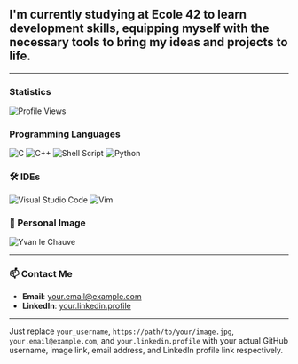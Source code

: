 ## I'm currently studying at Ecole 42 to learn development skills, equipping myself with the necessary tools to bring my ideas and projects to life.
---
### Statistics

![Profile Views](https://komarev.com/ghpvc/?username=your_username&color=blue)

### Programming Languages

![C](https://img.shields.io/badge/C-A8B9CC?style=for-the-badge&logo=c&logoColor=white)
![C++](https://img.shields.io/badge/C++-00599C?style=for-the-badge&logo=cplusplus&logoColor=white)
![Shell Script](https://img.shields.io/badge/Shell_Script-4EAA25?style=for-the-badge&logo=gnu-bash&logoColor=white)
![Python](https://img.shields.io/badge/Python-3776AB?style=for-the-badge&logo=python&logoColor=white)

### 🛠️ IDEs

![Visual Studio Code](https://img.shields.io/badge/Visual_Studio_Code-0078D4?style=for-the-badge&logo=visual-studio-code&logoColor=white)
![Vim](https://img.shields.io/badge/Vim-019733?style=for-the-badge&logo=vim&logoColor=white)

### 📸 Personal Image

![Yvan le Chauve](https://path/to/your/image.jpg)

---

### 📫 Contact Me

- **Email**: [your.email@example.com](mailto:your.email@example.com)
- **LinkedIn**: [your.linkedin.profile](https://linkedin.com/in/your.linkedin.profile)

---

Just replace `your_username`, `https://path/to/your/image.jpg`, `your.email@example.com`, and `your.linkedin.profile` with your actual GitHub username, image link, email address, and LinkedIn profile link respectively.
